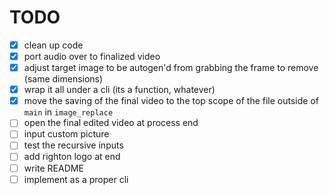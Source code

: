 # TODO
- [x] clean up code
- [x] port audio over to finalized video
- [x] adjust target image to be autogen'd from grabbing the frame to remove (same dimensions)
- [x] wrap it all under a cli (its a function, whatever)
- [x] move the saving of the final video to the top scope of the file outside of `main` in `image_replace` 
- [ ] open the final edited video at process end
- [ ] input custom picture
- [ ] test the recursive inputs
- [ ] add righton logo at end
- [ ] write README
- [ ] implement as a proper cli